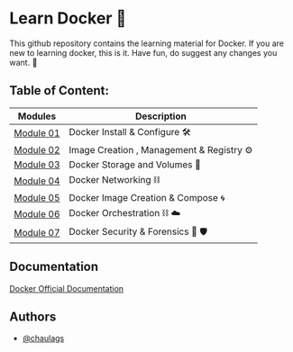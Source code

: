 
# Learn Docker  :whale:

This github repository contains the learning material for Docker. If you are new to learning docker, this is it.
Have fun, do suggest any changes you want. :whale:


## Table of Content:

| Modules     | Description |
| ----------- | ----------- |
| [Module 01](https://github.com/chaulags/learnDocker/tree/main/Module01#module-01-docker-install--configure) | Docker Install & Configure :hammer_and_wrench: |
| [Module 02](https://github.com/chaulags/learnDocker/tree/main/Module02#module-02-image-creation--management--registry) | Image Creation , Management & Registry :gear: |
| [Module 03](https://github.com/chaulags/learnDocker/tree/main/Module03#module-03-docker-storage-and-volumes) | Docker Storage and Volumes :department_store: |
| [Module 04](https://github.com/chaulags/learnDocker/tree/main/Module04#module-04-docker-networking) | Docker Networking :chains: |
| [Module 05](https://github.com/chaulags/learnDocker/tree/main/Module05#module-05-docker-image-creation--compose) | Docker Image Creation & Compose :cyclone: |
| [Module 06](https://github.com/chaulags/learnDocker/tree/main/Module06#module-06-docker-orchestration) | Docker Orchestration :chains: :cloud:   |
| [Module 07](https://github.com/chaulags/learnDocker/tree/main/Module07#module-07-docker-security--forensics) | Docker Security & Forensics :bow_and_arrow: :shield:   |

## Documentation

[Docker Official Documentation](https://docs.docker.com/)


## Authors

- [@chaulags](https://www.github.com/chaulags)

